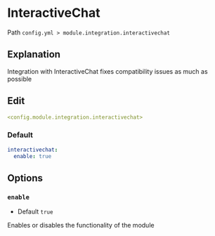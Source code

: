 # InteractiveChat
Path `config.yml > module.integration.interactivechat`

## Explanation
Integration with InteractiveChat fixes compatibility issues as much as possible

## Edit
```yaml
<config.module.integration.interactivechat>
```

### Default
```yaml
interactivechat:
  enable: true
```

## Options

### `enable`
- Default `true`

Enables or disables the functionality of the module


